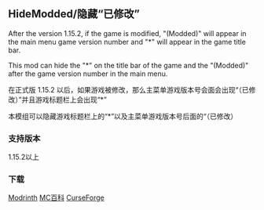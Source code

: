 ## HideModded/隐藏“已修改”

After the version 1.15.2, if the game is modified, "(Modded)" will appear in the main menu game version number and "*" will appear in the game title bar.

This mod can hide the "*" on the title bar of the game and the "(Modded)" after the game version number in the main menu.

在正式版 1.15.2 以后，如果游戏被修改，那么主菜单游戏版本号会面会出现“（已修改）”并且游戏标题栏上会出现“*”

本模组可以隐藏游戏标题栏上的“*”以及主菜单游戏版本号后面的“（已修改）


### 支持版本
1.15.2以上

### 下载
[Modrinth](https://modrinth.com/mod/hidemodded)
[MC百科](https://www.mcmod.cn/class/13657.html)
[CurseForge](https://www.curseforge.com/minecraft/mc-mods/hideasterisk)
